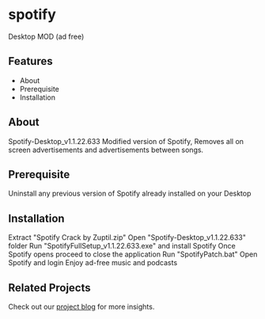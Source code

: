 # spotify
Desktop MOD (ad free)

## Features
- About
- Prerequisite
- Installation

## About
Spotify-Desktop_v1.1.22.633 Modified version of Spotify, 
Removes all on screen advertisements and advertisements between songs.

## Prerequisite
Uninstall any previous version of Spotify already installed on your Desktop

## Installation
 Extract "Spotify Crack by Zuptil.zip"
 Open "Spotify-Desktop_v1.1.22.633" folder
 Run "SpotifyFullSetup_v1.1.22.633.exe" and install Spotify
 Once Spotify opens proceed to close the application
 Run "SpotifyPatch.bat" 
 Open Spotify and login
 Enjoy ad-free music and podcasts

## Related Projects
Check out our [project blog]([https://www.premiumspotify.net/]) for more insights.
